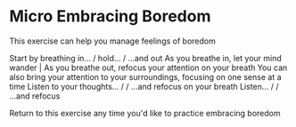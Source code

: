 # Micro Embracing Boredom
This exercise can help you manage feelings of boredom

Start by breathing in... / hold... / ...and out
As you breathe in, let your mind wander | As you breathe out, refocus your attention on your breath
You can also bring your attention to your surroundings, focusing on one sense at a time
Listen to your thoughts... / / ...and refocus on your breath
Listen... / / ...and refocus

Return to this exercise any time you'd like to practice embracing boredom

[_meta:author]:- "Kip"
[_meta:size]:- "micro"
[_meta:tags]:- "emotional balance"
[_meta:date-added]:- "2024-09-08T00:00:00.000"